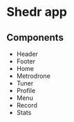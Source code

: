 # Shedr app

## Components

* Header
* Footer
* Home
* Metrodrone
* Tuner
* Profile
* Menu
* Record
* Stats